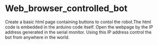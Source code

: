 # Web_browser_controlled_bot
Create a basic html page containing buttons to contol the robot.The html code is embedded in the arduino code itself.
Open the webpage by the IP address generated in the serial monitor. Using this IP address control the bot from anywhere in the world.
